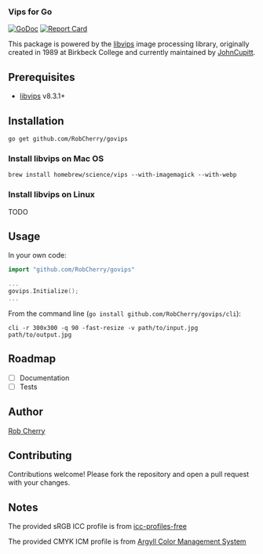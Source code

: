 ### Vips for Go

[![GoDoc](http://img.shields.io/badge/go-documentation-blue.svg)](http://godoc.org/github.com/RobCherry/govips)
[![Report Card](https://goreportcard.com/badge/github.com/RobCherry/govips)](https://goreportcard.com/report/github.com/RobCherry/govips)

This package is powered by the [libvips](https://github.com/jcupitt/libvips) image processing library, originally
 created in 1989 at Birkbeck College and currently maintained by [JohnCupitt](https://github.com/jcupitt).

## Prerequisites

* [libvips](https://github.com/jcupitt/libvips) v8.3.1+

## Installation

```
go get github.com/RobCherry/govips
```

### Install libvips on Mac OS

```
brew install homebrew/science/vips --with-imagemagick --with-webp
```

### Install libvips on Linux

TODO

## Usage

In your own code:

```go
import "github.com/RobCherry/govips"

...
govips.Initialize();
...
```

From the command line (`go install github.com/RobCherry/govips/cli`):

```
cli -r 300x300 -q 90 -fast-resize -v path/to/input.jpg path/to/output.jpg
```

## Roadmap

- [ ] Documentation
- [ ] Tests

## Author

[Rob Cherry](https://github.com/RobCherry)

## Contributing

Contributions welcome! Please fork the repository and open a pull request with your changes.

## Notes

The provided sRGB ICC profile is from [icc-profiles-free](https://packages.debian.org/sid/all/icc-profiles-free/filelist)

The provided CMYK ICM profile is from [Argyll Color Management System](http://www.argyllcms.com/cmyk.icm)
